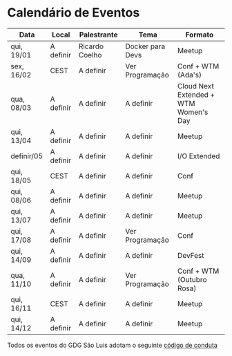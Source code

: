 Calendário de Eventos
=====================


| Data          | Local         | Palestrante    | Tema                 | Formato                               |
|------------   |-----------    |--------------  |--------------------  |-----------------------------------    |
| qui, 19/01    | A definir     | Ricardo Coelho | Docker para Devs     | Meetup                                |
| sex, 16/02    | CEST          | A definir      | Ver Programação      | Conf + WTM (Ada's)                    |
| qua, 08/03    | A definir     | A definir      | A definir            | Cloud Next Extended + WTM Women's Day |
| qui, 13/04    | A definir     | A definir      | A definir            | Meetup                                |
| definir/05    | A definir     | A definir      | A definir            | I/O Extended                          |
| qui, 18/05    | CEST          | A definir      | A definir            | Conf                                  |
| qui, 08/06    | A definir     | A definir      | A definir            | Meetup                                |
| qui, 13/07    | A definir     | A definir      | A definir            | Meetup                                |
| qui, 17/08    | A definir     | A definir      | Ver Programação      | Conf                                  |
| qui, 14/09    | A definir     | A definir      | A definir            | DevFest                               |
| qua, 11/10    | A definir     | A definir      | Ver Programação      | Conf + WTM (Outubro Rosa)             |
| qui, 16/11    | CEST          | A definir      | A definir            | Meetup                                |
| qui, 14/12    | A definir     | A definir      | A definir            | Meetup                                |

Todos os eventos do GDG São Luis adotam o seguinte [código de conduta](codigo-conduta.md)
